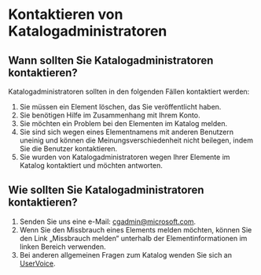 # Kontaktieren von Katalogadministratoren

## Wann sollten Sie Katalogadministratoren kontaktieren?

Katalogadministratoren sollten in den folgenden Fällen kontaktiert werden:

1. Sie müssen ein Element löschen, das Sie veröffentlicht haben.
2. Sie benötigen Hilfe im Zusammenhang mit Ihrem Konto.
3. Sie möchten ein Problem bei den Elementen im Katalog melden.
4. Sie sind sich wegen eines Elementnamens mit anderen Benutzern uneinig und können die Meinungsverschiedenheit nicht beilegen, indem Sie die Benutzer kontaktieren.
5. Sie wurden von Katalogadministratoren wegen Ihrer Elemente im Katalog kontaktiert und möchten antworten.

## Wie sollten Sie Katalogadministratoren kontaktieren?

1. Senden Sie uns eine e-Mail: cgadmin@microsoft.com.
2. Wenn Sie den Missbrauch eines Elements melden möchten, können Sie den Link „Missbrauch melden“ unterhalb der Elementinformationen im linken Bereich verwenden.
3. Bei anderen allgemeinen Fragen zum Katalog wenden Sie sich an [UserVoice](http://windowsserver.uservoice.com/forums/301869-powershell).


<!--HONumber=Oct16_HO1-->


